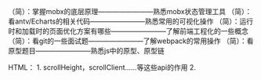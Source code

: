 
（简）：掌握mobx的底层原理————————熟悉mobx状态管理工具
（简）：看antv/Echarts的相关代码————————熟悉常用的可视化操作
（简）：运行时和加载时的页面优化方案有哪些————————了解前端工程化的一些概念
（简）：看git的一些面试题————————了解webpack的常用操作
（简）：看原型题目————————熟悉js中的原型、原型链


HTML：
    1. scrollHeight，scrollClient……等这些api的作用
    2. 
